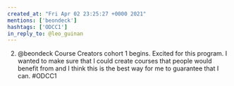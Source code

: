 ```yaml
---
created_at: "Fri Apr 02 23:25:27 +0000 2021"
mentions: ['beondeck']
hashtags: ['ODCC1']
in_reply_to: @leo_guinan
---
```


2. @beondeck Course Creators cohort 1 begins. Excited for this program. I wanted to make sure that I could create courses that people would benefit from and I think this is the best way for me to guarantee that I can. #ODCC1